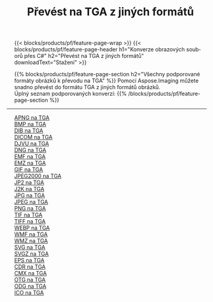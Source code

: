 ﻿---
title: Převést na TGA z jiných formátů 
weight: 3920
url: /cs/net/conversion/to/tga 
lang: cs
langdirlevel: 2
locales: zh-hans,ja,it,ru,de,es,fr,nl,id,lt,pl,pt,vi,tr,ko,zh-hant,ar,hi,th,sv,cs,uk,he
description: Pomocí Aspose.Imaging můžete snadno převést na TGA z jiných formátů
---

{{< blocks/products/pf/feature-page-wrap >}}
{{< blocks/products/pf/feature-page-header h1="Konverze obrazových souborů přes C#" h2="Převést na TGA z jiných formátů" downloadText="Stažení" >}}


{{% blocks/products/pf/feature-page-section  h2="Všechny podporované formáty obrázků k převodu na TGA" %}}
Pomocí Aspose.Imaging můžete snadno převést do formátu TGA z jiných formátů obrázků.
<br/>
Úplný seznam podporovaných konverzí:
{{% /blocks/products/pf/feature-page-section %}}
<div class="container-fluid productfamilypage bg-gray">
    <div class="convertypes bg-gray agp-content section">
        <div class="container">
		<hr style="margin-left:-20px;"/>
		<div class="row other-converters">
		    <div class='col-md-2 other-converter remove-lp remove-rp'><a href="/imaging/cs/net/conversion/apng-to-tga" >APNG na TGA</a></div>
<div class='col-md-2 other-converter remove-lp remove-rp'><a href="/imaging/cs/net/conversion/bmp-to-tga" >BMP na TGA</a></div>
<div class='col-md-2 other-converter remove-lp remove-rp'><a href="/imaging/cs/net/conversion/dib-to-tga" >DIB na TGA</a></div>
<div class='col-md-2 other-converter remove-lp remove-rp'><a href="/imaging/cs/net/conversion/dicom-to-tga" >DICOM na TGA</a></div>
<div class='col-md-2 other-converter remove-lp remove-rp'><a href="/imaging/cs/net/conversion/djvu-to-tga" >DJVU na TGA</a></div>
<div class='col-md-2 other-converter remove-lp remove-rp'><a href="/imaging/cs/net/conversion/dng-to-tga" >DNG na TGA</a></div>
<div class='col-md-2 other-converter remove-lp remove-rp'><a href="/imaging/cs/net/conversion/emf-to-tga" >EMF na TGA</a></div>
<div class='col-md-2 other-converter remove-lp remove-rp'><a href="/imaging/cs/net/conversion/emz-to-tga" >EMZ na TGA</a></div>
<div class='col-md-2 other-converter remove-lp remove-rp'><a href="/imaging/cs/net/conversion/gif-to-tga" >GIF na TGA</a></div>
<div class='col-md-2 other-converter remove-lp remove-rp'><a href="/imaging/cs/net/conversion/jpeg2000-to-tga" >JPEG2000 na TGA</a></div>
<div class='col-md-2 other-converter remove-lp remove-rp'><a href="/imaging/cs/net/conversion/jp2-to-tga" >JP2 na TGA</a></div>
<div class='col-md-2 other-converter remove-lp remove-rp'><a href="/imaging/cs/net/conversion/j2k-to-tga" >J2K na TGA</a></div>
<div class='col-md-2 other-converter remove-lp remove-rp'><a href="/imaging/cs/net/conversion/jpg-to-tga" >JPG na TGA</a></div>
<div class='col-md-2 other-converter remove-lp remove-rp'><a href="/imaging/cs/net/conversion/jpeg-to-tga" >JPEG na TGA</a></div>
<div class='col-md-2 other-converter remove-lp remove-rp'><a href="/imaging/cs/net/conversion/png-to-tga" >PNG na TGA</a></div>
<div class='col-md-2 other-converter remove-lp remove-rp'><a href="/imaging/cs/net/conversion/tif-to-tga" >TIF na TGA</a></div>
<div class='col-md-2 other-converter remove-lp remove-rp'><a href="/imaging/cs/net/conversion/tiff-to-tga" >TIFF na TGA</a></div>
<div class='col-md-2 other-converter remove-lp remove-rp'><a href="/imaging/cs/net/conversion/webp-to-tga" >WEBP na TGA</a></div>
<div class='col-md-2 other-converter remove-lp remove-rp'><a href="/imaging/cs/net/conversion/wmf-to-tga" >WMF na TGA</a></div>
<div class='col-md-2 other-converter remove-lp remove-rp'><a href="/imaging/cs/net/conversion/wmz-to-tga" >WMZ na TGA</a></div>
<div class='col-md-2 other-converter remove-lp remove-rp'><a href="/imaging/cs/net/conversion/svg-to-tga" >SVG na TGA</a></div>
<div class='col-md-2 other-converter remove-lp remove-rp'><a href="/imaging/cs/net/conversion/svgz-to-tga" >SVGZ na TGA</a></div>
<div class='col-md-2 other-converter remove-lp remove-rp'><a href="/imaging/cs/net/conversion/eps-to-tga" >EPS na TGA</a></div>
<div class='col-md-2 other-converter remove-lp remove-rp'><a href="/imaging/cs/net/conversion/cdr-to-tga" >CDR na TGA</a></div>
<div class='col-md-2 other-converter remove-lp remove-rp'><a href="/imaging/cs/net/conversion/cmx-to-tga" >CMX na TGA</a></div>
<div class='col-md-2 other-converter remove-lp remove-rp'><a href="/imaging/cs/net/conversion/otg-to-tga" >OTG na TGA</a></div>
<div class='col-md-2 other-converter remove-lp remove-rp'><a href="/imaging/cs/net/conversion/odg-to-tga" >ODG na TGA</a></div>
<div class='col-md-2 other-converter remove-lp remove-rp'><a href="/imaging/cs/net/conversion/ico-to-tga" >ICO na TGA</a></div>
                </div>
        </div>
    </div>
</div>
<br/>

